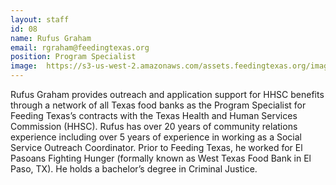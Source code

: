 ```yaml
---
layout: staff
id: 08
name: Rufus Graham
email: rgraham@feedingtexas.org
position: Program Specialist
image: 	https://s3-us-west-2.amazonaws.com/assets.feedingtexas.org/images/staff/rufus-graham.JPG
---
```

Rufus Graham provides outreach and application support for HHSC benefits through a network of all Texas food banks as the Program Specialist for Feeding Texas’s contracts with the Texas Health and Human Services Commission (HHSC). Rufus has over 20 years of community relations experience including over 5 years of experience in working as a Social Service Outreach Coordinator. Prior to Feeding Texas, he worked for El Pasoans Fighting Hunger (formally known as West Texas Food Bank in El Paso, TX). He holds a bachelor’s degree in Criminal Justice.
